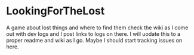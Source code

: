 # LookingForTheLost
A game about lost things and where to find them
check the wiki as I come out with dev logs and I post links to logs on there. I will uodate this to a proper readme and wiki as I go. Maybe I should start tracking issues on here. 
